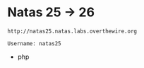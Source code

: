 # Natas 25 -> 26

```
http://natas25.natas.labs.overthewire.org
```

```
Username: natas25
```


* php
